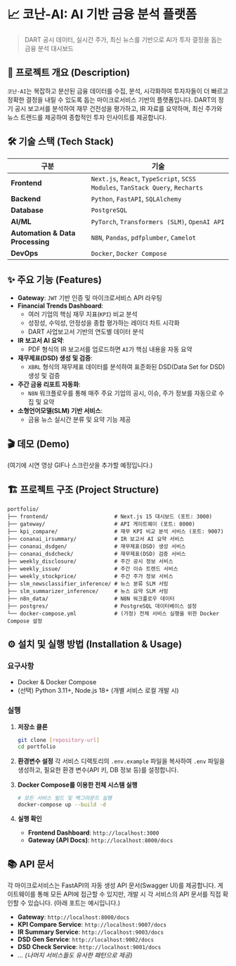 # 📈 코난-AI: AI 기반 금융 분석 플랫폼
> DART 공시 데이터, 실시간 주가, 최신 뉴스를 기반으로 AI가 투자 결정을 돕는 금융 분석 대시보드

## 📜 프로젝트 개요 (Description)
`코난-AI`는 복잡하고 분산된 금융 데이터를 수집, 분석, 시각화하여 투자자들이 더 빠르고 정확한 결정을 내릴 수 있도록 돕는 마이크로서비스 기반의 플랫폼입니다. DART의 정기 공시 보고서를 분석하여 재무 건전성을 평가하고, IR 자료를 요약하며, 최신 주가와 뉴스 트렌드를 제공하여 종합적인 투자 인사이트를 제공합니다.

## 🛠️ 기술 스택 (Tech Stack)

| 구분 | 기술 |
|------|--------------------------------------------------------------------------------|
| **Frontend** | `Next.js`, `React`, `TypeScript`, `SCSS Modules`, `TanStack Query`, `Recharts` |
| **Backend** | `Python`, `FastAPI`, `SQLAlchemy` |
| **Database** | `PostgreSQL` |
| **AI/ML** | `PyTorch`, `Transformers (SLM)`, `OpenAI API` |
| **Automation & Data Processing**| `N8N`, `Pandas`, `pdfplumber`, `Camelot` |
| **DevOps** | `Docker`, `Docker Compose` |

## ✨ 주요 기능 (Features)

- **Gateway**: `JWT` 기반 인증 및 마이크로서비스 API 라우팅
- **Financial Trends Dashboard**:
  - 여러 기업의 핵심 재무 지표(`KPI`) 비교 분석
  - 성장성, 수익성, 안정성을 종합 평가하는 레이더 차트 시각화
  - DART 사업보고서 기반의 연도별 데이터 분석
- **IR 보고서 AI 요약**:
  - PDF 형식의 IR 보고서를 업로드하면 `AI`가 핵심 내용을 자동 요약
- **재무제표(DSD) 생성 및 검증**:
  - `XBRL` 형식의 재무제표 데이터를 분석하여 표준화된 DSD(Data Set for DSD) 생성 및 검증
- **주간 금융 리포트 자동화**:
  - `N8N` 워크플로우를 통해 매주 주요 기업의 공시, 이슈, 주가 정보를 자동으로 수집 및 요약
- **소형언어모델(SLM) 기반 서비스**:
  - 금융 뉴스 실시간 분류 및 요약 기능 제공

## 🎬 데모 (Demo)
(여기에 시연 영상 GIF나 스크린샷을 추가할 예정입니다.)

## 🏗️ 프로젝트 구조 (Project Structure)
```
portfolio/
├── frontend/                     # Next.js 15 대시보드 (포트: 3000)
├── gateway/                      # API 게이트웨이 (포트: 8000)
├── kpi_compare/                  # 재무 KPI 비교 분석 서비스 (포트: 9007)
├── conanai_irsummary/            # IR 보고서 AI 요약 서비스
├── conanai_dsdgen/               # 재무제표(DSD) 생성 서비스
├── conanai_dsdcheck/             # 재무제표(DSD) 검증 서비스
├── weekly_disclosure/            # 주간 공시 정보 서비스
├── weekly_issue/                 # 주간 이슈 트렌드 서비스
├── weekly_stockprice/            # 주간 주가 정보 서비스
├── slm_newsclassifier_inference/ # 뉴스 분류 SLM 서빙
├── slm_summarizer_inference/     # 뉴스 요약 SLM 서빙
├── n8n_data/                     # N8N 워크플로우 데이터
├── postgres/                     # PostgreSQL 데이터베이스 설정
└── docker-compose.yml            # (가정) 전체 서비스 실행을 위한 Docker Compose 설정
```

## ⚙️ 설치 및 실행 방법 (Installation & Usage)
### 요구사항
- Docker & Docker Compose
- (선택) Python 3.11+, Node.js 18+ (개별 서비스 로컬 개발 시)

### 실행
1.  **저장소 클론**
    ```bash
    git clone [repository-url]
    cd portfolio
    ```

2.  **환경변수 설정**
    각 서비스 디렉토리의 `.env.example` 파일을 복사하여 `.env` 파일을 생성하고, 필요한 환경 변수(API 키, DB 정보 등)를 설정합니다.

3.  **Docker Compose를 이용한 전체 시스템 실행**
    ```bash
    # 모든 서비스 빌드 및 백그라운드 실행
    docker-compose up --build -d
    ```

4.  **실행 확인**
    - **Frontend Dashboard**: `http://localhost:3000`
    - **Gateway (API Docs)**: `http://localhost:8000/docs`

## 📚 API 문서
각 마이크로서비스는 FastAPI의 자동 생성 API 문서(Swagger UI)를 제공합니다. 게이트웨이를 통해 모든 API에 접근할 수 있지만, 개발 시 각 서비스의 API 문서를 직접 확인할 수 있습니다. (아래 포트는 예시입니다.)

- **Gateway**: `http://localhost:8000/docs`
- **KPI Compare Service**: `http://localhost:9007/docs`
- **IR Summary Service**: `http://localhost:9003/docs`
- **DSD Gen Service**: `http://localhost:9002/docs`
- **DSD Check Service**: `http://localhost:9001/docs`
- *... (나머지 서비스들도 유사한 패턴으로 제공)* 